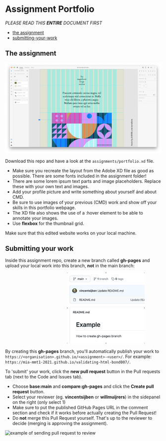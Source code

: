 # Assignment Portfolio

*PLEASE READ THIS **ENTIRE** DOCUMENT FIRST*

* [the assignment](#the-assignment)
* [submitting-your-work](#submitting-your-work)


## The assignment

![Portfolio website screenshot](assignment/portfolio.png)

Download this repo and have a look at the ```assignments/portfolio.xd``` file.

* Make sure you recreate the layout from the Adobe XD file as good as possible. There are some fonts included in the assignment folder!
* There are some lorem ipsum text parts and image placeholders. Replace these with your own text and images. 
* Add your profile picture and write something about yourself ánd about CMD.
* Be sure to use images of your previous (CMD) work and show off your skills in this portfolio webpage.
* The XD file also shows the use of a :hover element to be able to annotate your images.
* Use **flexbox** for the thumbnail grid.

Make sure that this edited website works on your local machine. 

## Submitting your work
Inside this assignment repo, create a new branch called **gh-pages** and upload your local work into this branch, **not** in the main branch:

<img src="assignment/create-branch-gh-pages.gif" width="250" alt="how to create new branch called gh-pages" style="margin-left:200px;">

By creating this **gh-pages** branch, you'll automatically publish your work to ```https://<organisation>.github.io/<assignment>-<user>/```. For example: ```https://mia-mmt1-2021.github.io/validating-html-bond007/```.

To 'submit' your work, click the **new pull request** button in the Pull requests tab (next to the Code and Issues tab). 
  * Choose **base:main** and **compare:gh-pages** and click the **Create pull request** button.
  * Select your reviewer (eg. **vincentsijben** or **willmuijrers**) in the sidepanel on the right (only select 1)
  * Make sure to put the published GitHub Pages URL in the comment section and check if it works before actually creating the Pull Request!
  * Do **not** merge this Pull Request yourself. That's up to the reviewer to decide (merging is approving the assignment).
  
<img src="assignment/send-pull-request.gif" width="500" alt="example of sending pull request to review">  
